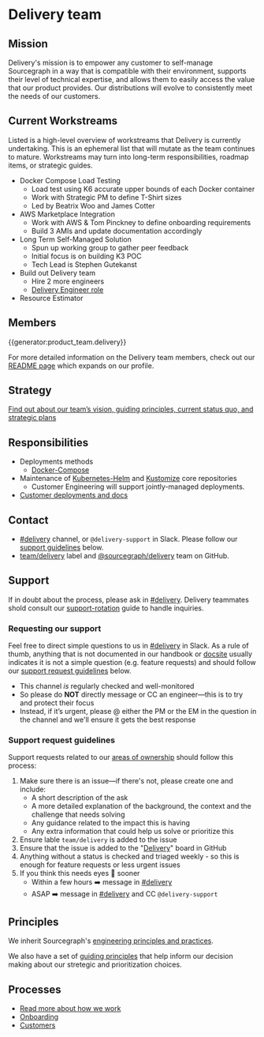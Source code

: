 # Delivery team

## Mission

Delivery's mission is to empower any customer to self-manage Sourcegraph in a way that is compatible with their environment, supports their level of technical expertise, and allows them to easily access the value that our product provides. Our distributions will evolve to consistently meet the needs of our customers.

## Current Workstreams

Listed is a high-level overview of workstreams that Delivery is currently undertaking. This is an ephemeral list that will mutate as the team continues to mature. Workstreams may turn into long-term responsibilities, roadmap items, or strategic guides.

- Docker Compose Load Testing
  - Load test using K6 accurate upper bounds of each Docker container
  - Work with Strategic PM to define T-Shirt sizes
  - Led by Beatrix Woo and James Cotter
- AWS Marketplace Integration
  - Work with AWS & Tom Pinckney to define onboarding requirements
  - Build 3 AMIs and update documentation accordingly
- Long Term Self-Managed Solution
  - Spun up working group to gather peer feedback
  - Initial focus is on building K3 POC
  - Tech Lead is Stephen Gutekanst
- Build out Delivery team
  - Hire 2 more engineers
  - [Delivery Engineer role](https://boards.greenhouse.io/sourcegraph91/jobs/4357102004)
- Resource Estimator

## Members

{{generator:product_team.delivery}}

For more detailed information on the Delivery team members, check out our [README page](./team/index.md) which expands on our profile.

## Strategy

[Find out about our team’s vision, guiding principles, current status quo, and strategic plans](../../../../strategy-goals/strategy/delivery/index.md)

## Responsibilities
- Deployments methods
  - [Docker-Compose](https://github.com/sourcegraph/deploy-sourcegraph-docker)
- Maintenance of [Kubernetes-Helm](./deployment/helm.md) and [Kustomize](https://github.com/sourcegraph/deploy-sourcegraph) core repositories
  - Customer Engineering will support jointly-managed deployments.
- [Customer deployments and docs](https://docs.sourcegraph.com/admin/install)

## Contact

- [#delivery](https://sourcegraph.slack.com/archives/C02E4HE42BX) channel, or `@delivery-support` in Slack. Please follow our [support guidelines](#support-request-guidelines) below.
- [team/delivery](https://github.com/sourcegraph/sourcegraph/labels/team%2Fdelivery) label and [@sourcegraph/delivery](https://github.com/orgs/sourcegraph/teams/delivery) team on GitHub.

## Support

If in doubt about the process, please ask in [#delivery](https://sourcegraph.slack.com/archives/C02E4HE42BX). Delivery teammates shold consult our [support-rotation](./processes.md#support-rotation) guide to handle inquiries.

### Requesting our support

Feel free to direct simple questions to us in [#delivery](https://sourcegraph.slack.com/archives/C02E4HE42BX) in Slack. As a rule of thumb, anything that is not documented in our handbook or [docsite](https://docs.sourcegraph.com/) usually indicates it is not a simple question (e.g. feature requests) and should follow our [support request guidelines](./#support-request-guidelines) below.

- This channel _is_ regularly checked and well-monitored
- So please do **NOT** directly message or CC an engineer—this is to try and protect their focus
- Instead, if it’s urgent, please @ either the PM or the EM in the question in the channel and we'll ensure it gets the best response

### Support request guidelines

Support requests related to our [areas of ownership](index.md#responsibilities) should follow this process:

1. Make sure there is an issue—if there's not, please create one and include:
   - A short description of the ask
   - A more detailed explanation of the background, the context and the challenge that needs solving
   - Any guidance related to the impact this is having
   - Any extra information that could help us solve or prioritize this
2. Ensure lable `team/delivery` is added to the issue
3. Ensure that the issue is added to the "[Delivery](https://github.com/orgs/sourcegraph/projects/205)" board in GitHub
4. Anything without a status is checked and triaged weekly - so this is enough for feature requests or less urgent issues
5. If you think this needs eyes 👀 sooner
   - Within a few hours ➡️ message in [#delivery](https://sourcegraph.slack.com/archives/C02E4HE42BX)
   - ASAP ➡️ message in [#delivery](https://sourcegraph.slack.com/archives/C02E4HE42BX) and CC `@delivery-support`

<!-- ## Growth plan

TODO

## Tech stack

TODO-->

## Principles

We inherit Sourcegraph's [engineering principles and practices](../../dev/process/principles-and-practices.md).

We also have a set of [guiding principles](../../../../strategy-goals/strategy/delivery/index.md#guiding-principles) that help inform our decision making about our stretegic and prioritization choices.

## Processes

- [Read more about how we work](processes.md)
- [Onboarding](onboarding.md)
- [Customers](customers/index.md)

[devops]: ../devops/index.md

